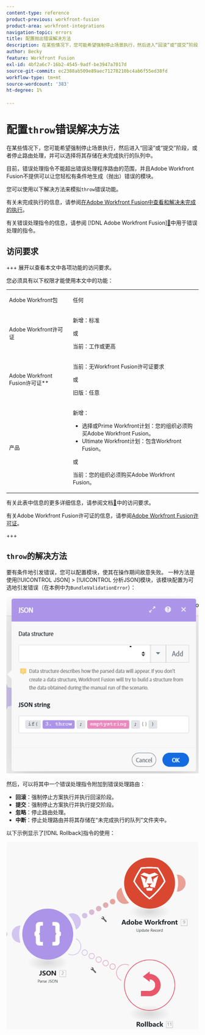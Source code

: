 ```yaml
---
content-type: reference
product-previous: workfront-fusion
product-area: workfront-integrations
navigation-topic: errors
title: 配置抛出错误解决方法
description: 在某些情况下，您可能希望强制停止场景执行，然后进入“回滚”或“提交”阶段，或者停止路由处理，然后将其存储在查看队列中，并在Adobe Workfront Fusion中解决未完成的执行。
author: Becky
feature: Workfront Fusion
exl-id: 4bf2a6c7-16b2-4545-9adf-be3947a7017d
source-git-commit: ec2388ab509e89aec71278210bc4ab6f55ed38fd
workflow-type: tm+mt
source-wordcount: '383'
ht-degree: 1%

---
```


# 配置`throw`错误解决方法

在某些情况下，您可能希望强制停止场景执行，然后进入“回滚”或“提交”阶段，或者停止路由处理，并可以选择将其存储在未完成执行的队列中。

目前，错误处理指令不能超出错误处理程序路由的范围，并且Adobe Workfront Fusion不提供可以让您轻松有条件地生成（抛出）错误的模块。

您可以使用以下解决方法来模拟`throw`错误功能。

有关未完成执行的信息，请参阅[在Adobe Workfront Fusion中查看和解决未完成的执行](/help/workfront-fusion/manage-scenarios/view-and-resolve-incomplete-executions.md)。

有关错误处理指令的信息，请参阅 [!DNL Adobe Workfront Fusion][&#128279;](/help/workfront-fusion/references/errors/directives-for-error-handling.md)中用于错误处理的指令。

## 访问要求

+++ 展开以查看本文中各项功能的访问要求。

您必须具有以下权限才能使用本文中的功能：

<table style="table-layout:auto">
 <col> 
 <col> 
 <tbody> 
  <tr> 
   <td role="rowheader">Adobe Workfront包 
   <td> <p>任何</p> </td> 
  </tr> 
  <tr data-mc-conditions=""> 
   <td role="rowheader">Adobe Workfront许可证</td> 
   <td> <p>新增：标准</p><p>或</p><p>当前：工作或更高</p> </td> 
  </tr> 
  <tr> 
   <td role="rowheader">Adobe Workfront Fusion许可证**</td> 
   <td>
   <p>当前：无Workfront Fusion许可证要求</p>
   <p>或</p>
   <p>旧版：任意 </p>
   </td> 
  </tr> 
  <tr> 
   <td role="rowheader">产品</td> 
   <td>
   <p>新增：</p> <ul><li>选择或Prime Workfront计划：您的组织必须购买Adobe Workfront Fusion。</li><li>Ultimate Workfront计划：包含Workfront Fusion。</li></ul>
   <p>或</p>
   <p>当前：您的组织必须购买Adobe Workfront Fusion。</p>
   </td> 
  </tr>
 </tbody> 
</table>

有关此表中信息的更多详细信息，请参阅文档[&#128279;](/help/workfront-fusion/references/licenses-and-roles/access-level-requirements-in-documentation.md)中的访问要求。

有关Adobe Workfront Fusion许可证的信息，请参阅[Adobe Workfront Fusion许可证](/help/workfront-fusion/set-up-and-manage-workfront-fusion/licensing-operations-overview/license-automation-vs-integration.md)。

+++

## `throw`的解决方法

要有条件地引发错误，您可以配置模块，使其在操作期间故意失败。 一种方法是使用[!UICONTROL JSON] > [!UICONTROL 分析JSON]模块，该模块配置为可选地引发错误（在本例中为`BundleValidationError`）：

![JSON错误](assets/json-parse-json.png)

然后，可以将其中一个错误处理指令附加到错误处理路由：

* **回滚**：强制停止方案执行并执行回滚阶段。
* **提交**：强制停止方案执行并执行提交阶段。
* **忽略**：停止路由处理。
* **中断**：停止处理路由并将其存储在“未完成执行的队列”文件夹中。

以下示例显示了[!DNL Rollback]指令的使用：

![Rollback指令](assets/rollback-directive.png)
